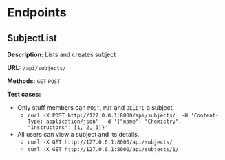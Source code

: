 # **Endpoints**
## **SubjectList**
**Description:** Lists and creates subject

**URL:** `/api/subjects/`

**Methods:** `GET` `POST`

**Test cases:**
- Only stuff members can `POST`, `PUT` and `DELETE` a subject.
  - ``
  curl -X POST http://127.0.0.1:8000/api/subjects/ 
    -H 'Content-Type: application/json' 
    -d '{"name": "Chemistry", "instructors": [1, 2, 3]}'
  ``
- All users can view a subject and its details.
  - `curl -X GET http://127.0.0.1:8000/api/subjects/`
  - `curl -X GET http://127.0.0.1:8000/api/subjects/1/`
